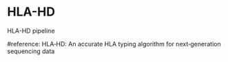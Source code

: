 # HLA-HD
HLA-HD pipeline

#reference: HLA‐HD: An accurate HLA typing algorithm for next‐generation sequencing data

